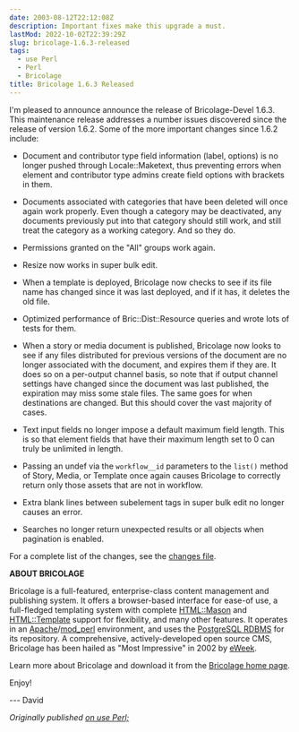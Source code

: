 ```yaml
---
date: 2003-08-12T22:12:08Z
description: Important fixes make this upgrade a must.
lastMod: 2022-10-02T22:39:29Z
slug: bricolage-1.6.3-released
tags:
  - use Perl
  - Perl
  - Bricolage
title: Bricolage 1.6.3 Released
---
```


I'm pleased to announce announce the release of Bricolage-Devel 1.6.3.
This maintenance release addresses a number issues discovered since the
release of version 1.6.2. Some of the more important changes since
1.6.2 include:

*   Document and contributor type field information (label, options) is
    no longer pushed through Locale::Maketext, thus preventing errors
    when element and contributor type admins create field options with
    brackets in them.

*   Documents associated with categories that have been deleted will
    once again work properly. Even though a category may be
    deactivated, any documents previously put into that category should
    still work, and still treat the category as a working category. And
    so they do.

*   Permissions granted on the "All" groups work again.

*   Resize now works in super bulk edit.

*   When a template is deployed, Bricolage now checks to see if its
    file name has changed since it was last deployed, and if it has, it
    deletes the old file.

*   Optimized performance of Bric::Dist::Resource queries and wrote
    lots of tests for them.

*   When a story or media document is published, Bricolage now looks to
    see if any files distributed for previous versions of the document
    are no longer associated with the document, and expires them if
    they are. It does so on a per-output channel basis, so note that if
    output channel settings have changed since the document was last
    published, the expiration may miss some stale files. The same goes
    for when destinations are changed. But this should cover the vast
    majority of cases.

*   Text input fields no longer impose a default maximum field length.
    This is so that element fields that have their maximum length set
    to 0 can truly be unlimited in length.

*   Passing an undef via the `workflow__id` parameters to the `list()`
    method of Story, Media, or Template once again causes Bricolage to
    correctly return only those assets that are not in workflow.

*   Extra blank lines between subelement tags in super bulk edit no
    longer causes an error.

*   Searches no longer return unexpected results or all objects when
    pagination is enabled.

For a complete list of the changes, see the [changes file].

**ABOUT BRICOLAGE**

Bricolage is a full-featured, enterprise-class content management and publishing
system. It offers a browser-based interface for ease-of use, a full-fledged
templating system with complete [HTML::Mason] and [HTML::Template] support for
flexibility, and many other features. It operates in an [Apache]/[mod_perl]
environment, and uses the [PostgreSQL RDBMS] for its repository. A
comprehensive, actively-developed open source CMS, Bricolage has been hailed as
"Most Impressive" in 2002 by [eWeek].

Learn more about Bricolage and download it from the [Bricolage home page].

Enjoy!

--- David

*Originally published [on use Perl;]*

  [changes file]: https://sourceforge.net/project/shownotes.php?release_id=177689
  [HTML::Mason]: http://www.masonhq.com/
  [HTML::Template]: http://search.cpan.org/dist/HTML-Template/
  [Apache]: http://httpd.apache.org/
  [mod_perl]: http://perl.apache.org/
  [PostgreSQL RDBMS]: http://www.postgresql.org/
  [eWeek]: http://www.eweek.com/article2/0,3959,800596,00.asp
  [Bricolage home page]: http://bricolage.cc/
  [on use Perl;]: https://use-perl.github.io/user/Theory/journal/14071/
    "use.perl.org journal of Theory: “Bricolage 1.6.3 Released”"

